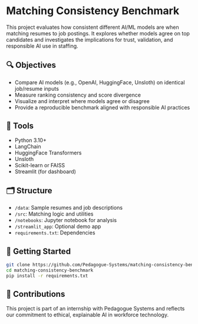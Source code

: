 # Matching Consistency Benchmark

This project evaluates how consistent different AI/ML models are when matching resumes to job postings. It explores whether models agree on top candidates and investigates the implications for trust, validation, and responsible AI use in staffing.

## 🔍 Objectives

- Compare AI models (e.g., OpenAI, HuggingFace, Unsloth) on identical job/resume inputs
- Measure ranking consistency and score divergence
- Visualize and interpret where models agree or disagree
- Provide a reproducible benchmark aligned with responsible AI practices

## 🧰 Tools

- Python 3.10+
- LangChain
- HuggingFace Transformers
- Unsloth
- Scikit-learn or FAISS
- Streamlit (for dashboard)

## 🗂 Structure

- `/data`: Sample resumes and job descriptions
- `/src`: Matching logic and utilities
- `/notebooks`: Jupyter notebook for analysis
- `/streamlit_app`: Optional demo app
- `requirements.txt`: Dependencies

## 🚀 Getting Started

```bash
git clone https://github.com/Pedagogue-Systems/matching-consistency-benchmark.git
cd matching-consistency-benchmark
pip install -r requirements.txt
```

## 🤝 Contributions

This project is part of an internship with Pedagogue Systems and reflects our commitment to ethical, explainable AI in workforce technology.
